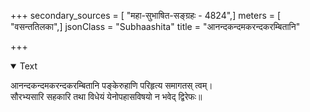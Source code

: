 +++
secondary_sources = [ "महा-सुभाषित-सङ्ग्रहः - 4824",]
meters = [ "वसन्ततिलका",]
jsonClass = "Subhaashita"
title = "आनन्दकन्दमकरन्दकरम्बितानि"

+++

<details open><summary>Text</summary>

आनन्दकन्दमकरन्दकरम्बितानि पङ्केरुहाणि परिहृत्य समागतस् त्वम्।  
सौरभ्यसारि सहकारि तथा विधेयं येनोपहासविषयो न भवेद् द्विरेफः॥
</details>
